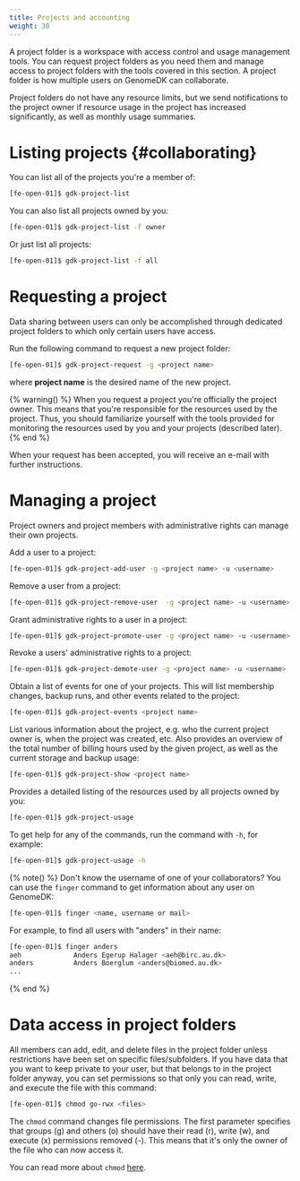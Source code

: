 ```yaml
---
title: Projects and accounting
weight: 30
---
```


A project folder is a workspace with access control and usage management tools.
You can request project folders as you need them and manage access to project
folders with the tools covered in this section. A project folder is how multiple
users on GenomeDK can collaborate.

Project folders do not have any resource limits, but we send notifications to the
project owner if resource usage in the project has increased significantly, as
well as monthly usage summaries.

# Listing projects {#collaborating}

You can list all of the projects you're a member of:

```bash
[fe-open-01]$ gdk-project-list
```

You can also list all projects owned by you:

```bash
[fe-open-01]$ gdk-project-list -f owner
```

Or just list all projects:

```bash
[fe-open-01]$ gdk-project-list -f all
```

# Requesting a project

Data sharing between users can only be accomplished through dedicated project
folders to which only certain users have access.

Run the following command to request a new project folder:

```bash
[fe-open-01]$ gdk-project-request -g <project name>
```

where **project name** is the desired name of the new project.

{% warning() %} When you request a project you're officially the project owner.
This means that you're responsible for the resources used by the project. Thus,
you should familiarize yourself with the tools provided for monitoring the
resources used by you and your projects (described later). {% end %}

When your request has been accepted, you will receive an e-mail with further
instructions.

# Managing a project

Project owners and project members with administrative rights can manage their
own projects.

Add a user to a project:

```bash
[fe-open-01]$ gdk-project-add-user -g <project name> -u <username>
```

Remove a user from a project:

```bash
[fe-open-01]$ gdk-project-remove-user  -g <project name> -u <username>
```

Grant administrative rights to a user in a project:

```bash
[fe-open-01]$ gdk-project-promote-user -g <project name> -u <username>
```

Revoke a users' administrative rights to a project:

```bash
[fe-open-01]$ gdk-project-demote-user -g <project name> -u <username>
```

Obtain a list of events for one of your projects. This will list membership
changes, backup runs, and other events related to the project:

```bash
[fe-open-01]$ gdk-project-events <project name>
```

List various information about the project, e.g. who the current project owner
is, when the project was created, etc. Also provides an overview of the total
number of billing hours used by the given project, as well as the current
storage and backup usage:

```bash
[fe-open-01]$ gdk-project-show <project name>
```

Provides a detailed listing of the resources used by all projects owned by you:

```bash
[fe-open-01]$ gdk-project-usage
```

To get help for any of the commands, run the command with `-h`, for example:

```bash
[fe-open-01]$ gdk-project-usage -h
```

{% note() %}
Don't know the username of one of your collaborators? You can use
the `finger` command to get information about any user on GenomeDK:

```bash
[fe-open-01]$ finger <name, username or mail>
```

For example, to find all users with "anders" in their name:

```bash
[fe-open-01]$ finger anders
aeh             Anders Egerup Halager <aeh@birc.au.dk>
anders          Anders Boerglum <anders@biomed.au.dk>
...
```

{% end %}

# Data access in project folders

All members can add, edit, and delete files in the project folder unless
restrictions have been set on specific files/subfolders. If you have data that
you want to keep private to your user, but that belongs to in the project folder
anyway, you can set permissions so that only you can read, write, and execute
the file with this command:

```bash
[fe-open-01]$ chmod go-rwx <files>
```

The `chmod` command changes file permissions. The first parameter specifies that
groups (g) and others (o) should have their read (r), write (w), and execute (x)
permissions removed (-). This means that it's only the owner of the file who can
now access it.

You can read more about `chmod` [here](https://en.wikipedia.org/wiki/Chmod).
